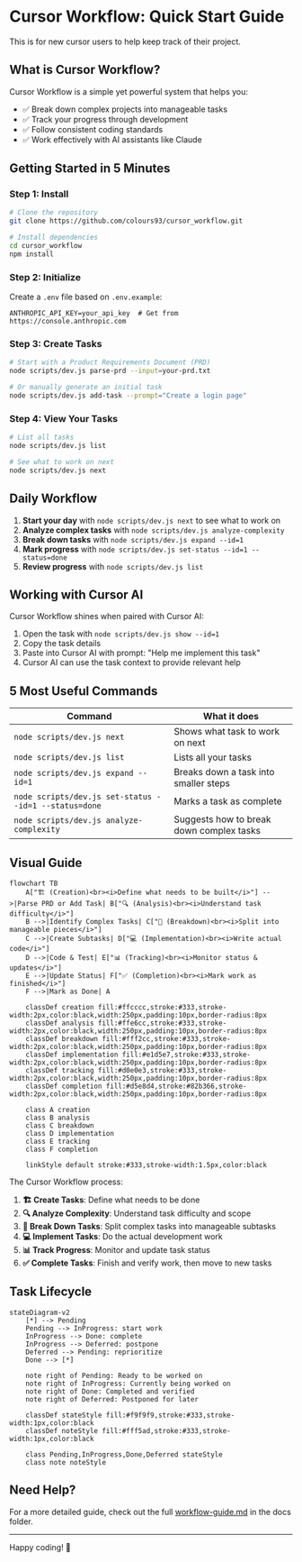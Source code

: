 # Cursor Workflow: Quick Start Guide

This is for new cursor users to help keep track of their project.

## What is Cursor Workflow?

Cursor Workflow is a simple yet powerful system that helps you:
- ✅ Break down complex projects into manageable tasks
- ✅ Track your progress through development 
- ✅ Follow consistent coding standards
- ✅ Work effectively with AI assistants like Claude

## Getting Started in 5 Minutes

### Step 1: Install

```bash
# Clone the repository
git clone https://github.com/colours93/cursor_workflow.git

# Install dependencies
cd cursor_workflow
npm install
```

### Step 2: Initialize

Create a `.env` file based on `.env.example`:

```
ANTHROPIC_API_KEY=your_api_key  # Get from https://console.anthropic.com
```

### Step 3: Create Tasks

```bash
# Start with a Product Requirements Document (PRD)
node scripts/dev.js parse-prd --input=your-prd.txt

# Or manually generate an initial task
node scripts/dev.js add-task --prompt="Create a login page"
```

### Step 4: View Your Tasks

```bash
# List all tasks
node scripts/dev.js list

# See what to work on next
node scripts/dev.js next
```

## Daily Workflow

1. **Start your day** with `node scripts/dev.js next` to see what to work on
2. **Analyze complex tasks** with `node scripts/dev.js analyze-complexity`
3. **Break down tasks** with `node scripts/dev.js expand --id=1`
4. **Mark progress** with `node scripts/dev.js set-status --id=1 --status=done`
5. **Review progress** with `node scripts/dev.js list`

## Working with Cursor AI

Cursor Workflow shines when paired with Cursor AI:

1. Open the task with `node scripts/dev.js show --id=1`
2. Copy the task details
3. Paste into Cursor AI with prompt: "Help me implement this task"
4. Cursor AI can use the task context to provide relevant help

## 5 Most Useful Commands

| Command | What it does |
|---------|-------------|
| `node scripts/dev.js next` | Shows what task to work on next |
| `node scripts/dev.js list` | Lists all your tasks |
| `node scripts/dev.js expand --id=1` | Breaks down a task into smaller steps |
| `node scripts/dev.js set-status --id=1 --status=done` | Marks a task as complete |
| `node scripts/dev.js analyze-complexity` | Suggests how to break down complex tasks |

## Visual Guide

```mermaid
flowchart TB
    A["🏗️ (Creation)<br><i>Define what needs to be built</i>"] -->|Parse PRD or Add Task| B["🔍 (Analysis)<br><i>Understand task difficulty</i>"]
    B -->|Identify Complex Tasks| C["🧩 (Breakdown)<br><i>Split into manageable pieces</i>"]
    C -->|Create Subtasks| D["💻 (Implementation)<br><i>Write actual code</i>"]
    D -->|Code & Test| E["📊 (Tracking)<br><i>Monitor status & updates</i>"]
    E -->|Update Status| F["✅ (Completion)<br><i>Mark work as finished</i>"]
    F -->|Mark as Done| A
    
    classDef creation fill:#ffcccc,stroke:#333,stroke-width:2px,color:black,width:250px,padding:10px,border-radius:8px
    classDef analysis fill:#ffe6cc,stroke:#333,stroke-width:2px,color:black,width:250px,padding:10px,border-radius:8px
    classDef breakdown fill:#fff2cc,stroke:#333,stroke-width:2px,color:black,width:250px,padding:10px,border-radius:8px
    classDef implementation fill:#e1d5e7,stroke:#333,stroke-width:2px,color:black,width:250px,padding:10px,border-radius:8px
    classDef tracking fill:#d0e0e3,stroke:#333,stroke-width:2px,color:black,width:250px,padding:10px,border-radius:8px
    classDef completion fill:#d5e8d4,stroke:#82b366,stroke-width:2px,color:black,width:250px,padding:10px,border-radius:8px
    
    class A creation
    class B analysis
    class C breakdown
    class D implementation
    class E tracking
    class F completion
    
    linkStyle default stroke:#333,stroke-width:1.5px,color:black
```

The Cursor Workflow process:

1. **🏗️ Create Tasks**: Define what needs to be done
2. **🔍 Analyze Complexity**: Understand task difficulty and scope
3. **🧩 Break Down Tasks**: Split complex tasks into manageable subtasks
4. **💻 Implement Tasks**: Do the actual development work
5. **📊 Track Progress**: Monitor and update task status
6. **✅ Complete Tasks**: Finish and verify work, then move to new tasks

## Task Lifecycle

```mermaid
stateDiagram-v2
    [*] --> Pending
    Pending --> InProgress: start work
    InProgress --> Done: complete
    InProgress --> Deferred: postpone
    Deferred --> Pending: reprioritize
    Done --> [*]
    
    note right of Pending: Ready to be worked on
    note right of InProgress: Currently being worked on
    note right of Done: Completed and verified
    note right of Deferred: Postponed for later
    
    classDef stateStyle fill:#f9f9f9,stroke:#333,stroke-width:1px,color:black
    classDef noteStyle fill:#fff5ad,stroke:#333,stroke-width:1px,color:black
    
    class Pending,InProgress,Done,Deferred stateStyle
    class note noteStyle
```

## Need Help?

For a more detailed guide, check out the full [workflow-guide.md](workflow-guide.md) in the docs folder.

---

Happy coding! 🚀 
